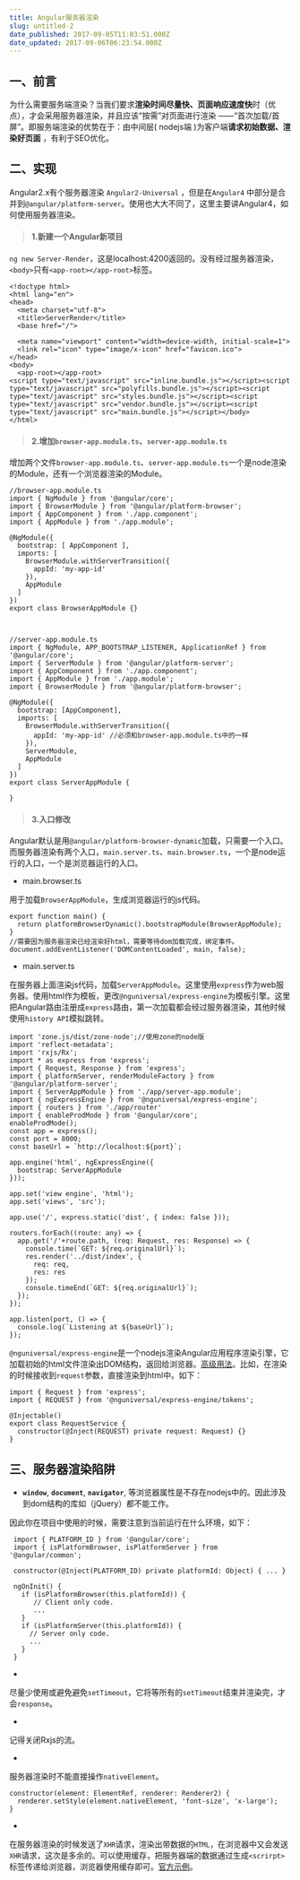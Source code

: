 ```yaml
---
title: Angular服务器渲染
slug: untitled-2
date_published: 2017-09-05T11:03:51.000Z
date_updated: 2017-09-06T06:23:54.000Z
---
```


## 一、前言

​	为什么需要服务端渲染？当我们要求**渲染时间尽量快、页面响应速度快**时（优点），才会采用服务器渲染，并且应该“按需”对页面进行渲染 ——“首次加载/首屏”。即服务端渲染的优势在于：由中间层( nodejs端 )为客户端**请求初始数据、渲染好页面** ，有利于SEO优化。

## 二、实现

Angular2.x有个服务器渲染 `Angular2-Universal` ，但是在`Angular4` 中部分是合并到`@angular/platform-server`。使用也大大不同了，这里主要讲Angular4，如何使用服务器渲染。

> #### 1.新建一个Angular新项目

`ng new Server-Render`，这是localhost:4200返回的。没有经过服务器渲染，`<body>`只有`<app-root></app-root>`标签。

    <!doctype html>
    <html lang="en">
    <head>
      <meta charset="utf-8">
      <title>ServerRender</title>
      <base href="/">
    
      <meta name="viewport" content="width=device-width, initial-scale=1">
      <link rel="icon" type="image/x-icon" href="favicon.ico">
    </head>
    <body>
      <app-root></app-root>
    <script type="text/javascript" src="inline.bundle.js"></script><script type="text/javascript" src="polyfills.bundle.js"></script><script type="text/javascript" src="styles.bundle.js"></script><script type="text/javascript" src="vendor.bundle.js"></script><script type="text/javascript" src="main.bundle.js"></script></body>
    </html>
    

> #### 2.增加`browser-app.module.ts`、`server-app.module.ts`

增加两个文件`browser-app.module.ts`、`server-app.module.ts`一个是node渲染的Module，还有一个浏览器渲染的Module。

    //browser-app.module.ts
    import { NgModule } from '@angular/core';
    import { BrowserModule } from '@angular/platform-browser';
    import { AppComponent } from './app.component';
    import { AppModule } from './app.module';
    
    @NgModule({
      bootstrap: [ AppComponent ],
      imports: [
        BrowserModule.withServerTransition({
          appId: 'my-app-id' 
        }),
        AppModule
      ]
    })
    export class BrowserAppModule {}
    
    

    //server-app.module.ts
    import { NgModule, APP_BOOTSTRAP_LISTENER, ApplicationRef } from '@angular/core';
    import { ServerModule } from '@angular/platform-server';
    import { AppComponent } from './app.component';
    import { AppModule } from './app.module';
    import { BrowserModule } from '@angular/platform-browser';
    
    @NgModule({
      bootstrap: [AppComponent],
      imports: [
        BrowserModule.withServerTransition({
          appId: 'my-app-id' //必须和browser-app.module.ts中的一样
        }),
        ServerModule,
        AppModule
      ]
    })
    export class ServerAppModule {
    
    }
    

> #### 3.入口修改

Angular默认是用`@angular/platform-browser-dynamic`加载，只需要一个入口。而服务器渲染有两个入口，`main.server.ts`、`main.browser.ts`，一个是node运行的入口，一个是浏览器运行的入口。

- main.browser.ts

用于加载`BrowserAppModule`，生成浏览器运行的js代码。

    export function main() {
      return platformBrowserDynamic().bootstrapModule(BrowserAppModule);
    }
    //需要因为服务器渲染已经渲染好html，需要等待dom加载完成，绑定事件。
    document.addEventListener('DOMContentLoaded', main, false);
    

- main.server.ts

在服务器上面渲染js代码，加载`ServerAppModule`。这里使用`express`作为web服务器。使用html作为模板，更改`@nguniversal/express-engine`为模板引擎。这里把Angular路由注册成`express`路由，第一次加载都会经过服务器渲染，其他时候使用`history API`模拟跳转。

    import 'zone.js/dist/zone-node';//使用zone的node版
    import 'reflect-metadata';
    import 'rxjs/Rx';
    import * as express from 'express';
    import { Request, Response } from 'express';
    import { platformServer, renderModuleFactory } from '@angular/platform-server';
    import { ServerAppModule } from './app/server-app.module';
    import { ngExpressEngine } from '@nguniversal/express-engine';
    import { routers } from './app/router'
    import { enableProdMode } from '@angular/core';
    enableProdMode();
    const app = express();
    const port = 8000;
    const baseUrl = `http://localhost:${port}`;
    
    app.engine('html', ngExpressEngine({
      bootstrap: ServerAppModule
    }));
    
    app.set('view engine', 'html');
    app.set('views', 'src');
    
    app.use('/', express.static('dist', { index: false }));
    
    routers.forEach((route: any) => {
      app.get('/'+route.path, (req: Request, res: Response) => {
        console.time(`GET: ${req.originalUrl}`);
        res.render('../dist/index', {
          req: req,
          res: res
        });
        console.timeEnd(`GET: ${req.originalUrl}`);
      });
    });
    
    app.listen(port, () => {
      console.log(`Listening at ${baseUrl}`);
    });
    

`@nguniversal/express-engine`是一个nodejs渲染Angular应用程序渲染引擎，它加载初始的html文件渲染出DOM结构，返回给浏览器。[高级用法](https://github.com/angular/universal/tree/master/modules/ng-express-engine)。比如，在渲染的时候接收到`request`参数，直接渲染到html中。如下：

    import { Request } from 'express';
    import { REQUEST } from '@nguniversal/express-engine/tokens';
     
    @Injectable()
    export class RequestService {
      constructor(@Inject(REQUEST) private request: Request) {}
    }
    

## 三、服务器渲染陷阱

- **`window`**, **`document`**, **`navigator`**, 等浏览器属性是不存在nodejs中的。因此涉及到dom结构的库如（jQuery）都不能工作。

因此你在项目中使用的时候，需要注意到当前运行在什么环境，如下：

     import { PLATFORM_ID } from '@angular/core';
     import { isPlatformBrowser, isPlatformServer } from '@angular/common';
     
     constructor(@Inject(PLATFORM_ID) private platformId: Object) { ... }
     
     ngOnInit() {
       if (isPlatformBrowser(this.platformId)) {
          // Client only code.
          ...
       }
       if (isPlatformServer(this.platformId)) {
         // Server only code.
         ...
       }
     }
    

- 
尽量少使用或避免避免`setTimeout`，它将等所有的`setTimeout`结束并渲染完，才会`response`。

- 
记得关闭Rxjs的流。

- 
服务器渲染时不能直接操作`nativeElement`。

    constructor(element: ElementRef, renderer: Renderer2) {
      renderer.setStyle(element.nativeElement, 'font-size', 'x-large');
    }
    

- 
在服务器渲染的时候发送了`XHR`请求，渲染出带数据的`HTML`，在浏览器中又会发送`XHR`请求，这次是多余的。可以使用缓存，把服务器端的数据通过生成`<scrirpt>`标签传递给浏览器，浏览器使用缓存即可。[官方示例](https://github.com/angular/universal-starter)。
